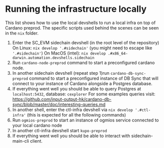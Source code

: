 # Running the infrastructure locally

This list shows how to use the local devshells to run a local infra on top of Cardano preprod. The specific scripts used
behind the scenes can be seen in the `nix` folder.

1. Enter the SC_EVM sidechain devshell (in the root level of the repository)
   On Linux: `nix develop '.#sidechain'` (you might need to escape like `'.#sidechain'`)
   On MacOS (intel): `nix develop .#x86_64-darwin.automation.devshells.sidechain`
2. Run `cardano-node-preprod` command to start a preconfigured cardano node.
3. In another sidechain devshell (repeat step 1)run `cardano-db-sync-preprod` command to start a
   preconfigured instance of DB Sync that will connect to your instance of Cardano
   alongside a Postgres database.
4. If everything went well you should be able to query Postgres at `localhost:5432`, database: `cexplorer`
   For some examples queries
   visit: https://github.com/input-output-hk/cardano-db-sync/blob/master/doc/interesting-queries.md
5. In another shell, enter the ctl-infra devshell via `nix develop '.#ctl-infra'` (this is expected for all the
   following commands)
6. Run `ogmios-preprod` to start an instance of ogmios service connected to your local cardano node
7. In another ctl-infra devshell start `kupo-preprod`
8. If everything went well you should be able to interact with sidechain-main-cli client.
